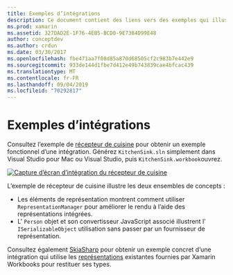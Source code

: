 ```yaml
---
title: Exemples d’intégrations
description: Ce document contient des liens vers des exemples qui illustrent les intégrations de Xamarin Workbooks. Les exemples liés fonctionnent avec le rendu de représentation et SkiaSharp.
ms.prod: xamarin
ms.assetid: 327DAD2E-1F76-4EB5-BCD0-9E7384D99E48
author: conceptdev
ms.author: crdun
ms.date: 03/30/2017
ms.openlocfilehash: fbe471aa7f08d85a870d68505cf2c983b7e442e9
ms.sourcegitcommit: 933de144d1fbe7d412e49b743839cae4bfcac439
ms.translationtype: MT
ms.contentlocale: fr-FR
ms.lasthandoff: 09/04/2019
ms.locfileid: "70292817"
---
```

# <a name="sample-integrations"></a>Exemples d’intégrations

Consultez l’exemple de [récepteur de cuisine][KitchenSink] pour obtenir un exemple fonctionnel d’une intégration. Générez `KitchenSink.sln` simplement dans Visual Studio pour Mac ou Visual Studio, puis `KitchenSink.workbook`ouvrez.

[![Capture d’écran d’intégration du récepteur de cuisine](samples-images/kitchensinkintegrationscreenshot.png)](samples-images/kitchensinkintegrationscreenshot.png#lightbox)

L’exemple de récepteur de cuisine illustre les deux ensembles de concepts :

* Les éléments de représentation montrent comment utiliser `RepresentationManager` pour améliorer le rendu à l’aide des représentations intégrées.
* L' `Person` objet et son convertisseur JavaScript associé illustrent l' `ISerializableObject` utilisation sans passer par un fournisseur de représentation.

Consultez également [SkiaSharp][skiasharp] pour obtenir un exemple concret d’une intégration qui utilise les [représentations](~/tools/workbooks/sdk/representations.md) existantes fournies par Xamarin Workbooks pour restituer ses types.

[KitchenSink]: https://github.com/xamarin/Workbooks/tree/master/SDK/Samples/KitchenSink
[skiasharp]: https://github.com/mono/SkiaSharp/tree/master/source/SkiaSharp.Workbooks
